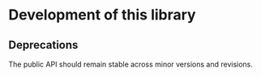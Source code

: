 # Development of this library

## Deprecations

The public API should remain stable across minor versions and revisions.

